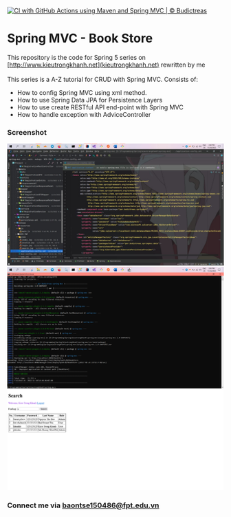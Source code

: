 [![CI with GitHub Actions using Maven and Spring MVC | © Budictreas](https://github.com/BuddySwThu/fptu-prj301-assignment-bookstore/actions/workflows/maven-ci.yml/badge.svg)](https://github.com/BuddySwThu/fptu-prj301-assignment-bookstore/actions/workflows/maven-ci.yml)

# Spring MVC - Book Store
This repository is the code for Spring 5 series on [http://www.kieutrongkhanh.net](kieutrongkhanh.net) rewritten by me </br></br>
This series is a A-Z tutorial for CRUD with Spring MVC. Consists of:
* How to config Spring MVC using xml method.
* How to use Spring Data JPA for Persistence Layers
* How to use create RESTful API end-point with Spring MVC
* How to handle exception with AdviceController

### Screenshot
![Config project by XML method with Spring MVC](https://github.com/BuddySwThu/fptu-prj301-assignment-bookstore/blob/main/img/photo_2022-11-24_14-41-15.jpg)
![Deploy on Embedded Tomcat](https://github.com/BuddySwThu/fptu-prj301-assignment-bookstore/blob/main/img/Screenshot%202022-11-24%20144514.png)
![Search Page of Book Store Webapp](https://github.com/BuddySwThu/fptu-prj301-assignment-bookstore/blob/main/img/Screenshot%202022-11-24%20at%2014-46-38%20Search%20Page.png)

### Connect me via baontse150486@fpt.edu.vn
